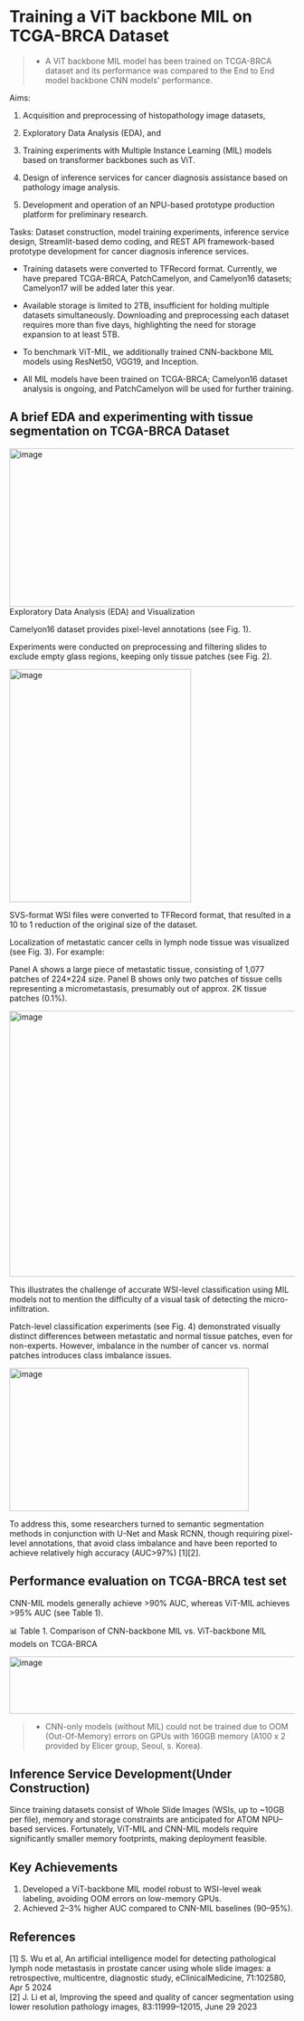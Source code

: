 # Training a ViT backbone MIL on TCGA-BRCA Dataset

>* A ViT backbone MIL model has been trained on TCGA-BRCA dataset and its performance was compared to the End to End model backbone CNN models' performance.

Aims:

1) Acquisition and preprocessing of histopathology image datasets,

2) Exploratory Data Analysis (EDA), and

3) Training experiments with Multiple Instance Learning (MIL) models based on transformer backbones such as ViT.

4) Design of inference services for cancer diagnosis assistance based on pathology image analysis.

5) Development and operation of an NPU-based prototype production platform for preliminary research.

Tasks: Dataset construction, model training experiments, inference service design, Streamlit-based demo coding, and REST API framework-based prototype development for cancer diagnosis inference services.

* Training datasets were converted to TFRecord format. Currently, we have prepared TCGA-BRCA, PatchCamelyon, and Camelyon16 datasets; Camelyon17 will be added later this year.

* Available storage is limited to 2TB, insufficient for holding multiple datasets simultaneously. Downloading and preprocessing each dataset requires more than five days, highlighting the need for storage expansion to at least 5TB.

* To benchmark ViT-MIL, we additionally trained CNN-backbone MIL models using ResNet50, VGG19, and Inception.

* All MIL models have been trained on TCGA-BRCA; Camelyon16 dataset analysis is ongoing, and PatchCamelyon will be used for further training.

## A brief EDA and experimenting with tissue segmentation on TCGA-BRCA Dataset
<img width="536" height="280" alt="image" src="https://github.com/user-attachments/assets/ed9323a6-0ccd-4d3b-aeab-72b6d4bb5f80" />
Exploratory Data Analysis (EDA) and Visualization

Camelyon16 dataset provides pixel-level annotations (see Fig. 1).

Experiments were conducted on preprocessing and filtering slides to exclude empty glass regions, keeping only tissue patches (see Fig. 2).

<img width="321" height="412" alt="image" src="https://github.com/user-attachments/assets/56aad0e5-f049-463e-9659-c9814fbfba50" />


SVS-format WSI files were converted to TFRecord format, that resulted in a 10 to 1 reduction of the original size of the dataset.

Localization of metastatic cancer cells in lymph node tissue was visualized (see Fig. 3). For example:

Panel A shows a large piece of metastatic tissue, consisting of 1,077 patches of 224×224 size.
Panel B shows only two patches of tissue cells representing a micrometastasis, presumably out of approx. 2K tissue patches (0.1%).

<img width="546" height="470" alt="image" src="https://github.com/user-attachments/assets/f0dd4956-558f-4520-9522-0c14202d6757" />

This illustrates the challenge of accurate WSI-level classification using MIL models not to mention the difficulty of a visual task of detecting the micro-infiltration.  

Patch-level classification experiments (see Fig. 4) demonstrated visually distinct differences between metastatic and normal tissue patches, even for non-experts. However, imbalance in the number of cancer vs. normal patches introduces class imbalance issues.

<img width="423" height="253" alt="image" src="https://github.com/user-attachments/assets/17943aac-a451-459d-af56-bfbad25cd12f" />

To address this, some researchers turned to semantic segmentation methods in conjunction with U-Net and Mask RCNN, though requiring pixel-level annotations, that avoid class imbalance and have been reported to achieve relatively high accuracy (AUC>97%) [1][2].

## Performance evaluation on TCGA-BRCA test set

CNN-MIL models generally achieve >90% AUC, whereas ViT-MIL achieves >95% AUC (see Table 1).

📊 Table 1. Comparison of CNN-backbone MIL vs. ViT-backbone MIL models on TCGA-BRCA

<img width="583" height="101" alt="image" src="https://github.com/user-attachments/assets/4f23fe62-787f-42ea-b283-46a0a9bf1075" />

>* CNN-only models (without MIL) could not be trained due to OOM (Out-Of-Memory) errors on GPUs with 160GB memory (A100 x 2 provided by Elicer group, Seoul, s. Korea).

## Inference Service Development(Under Construction)

Since training datasets consist of Whole Slide Images (WSIs, up to ~10GB per file), memory and storage constraints are anticipated for ATOM NPU–based services. Fortunately, ViT-MIL and CNN-MIL models require significantly smaller memory footprints, making deployment feasible.

## Key Achievements

1) Developed a ViT-backbone MIL model robust to WSI-level weak labeling, avoiding OOM errors on low-memory GPUs.
2) Achieved 2–3% higher AUC compared to CNN-MIL baselines (90–95%).

## References
[1] S. Wu et al, An artificial intelligence model for detecting pathological lymph node metastasis in prostate cancer using whole slide images: a retrospective, multicentre, diagnostic study, eClinicalMedicine, 71:102580, Apr 5 2024 <br>
[2] J. Li et al, Improving the speed and quality of cancer segmentation using lower resolution pathology images,  83:11999–12015, June 29 2023
